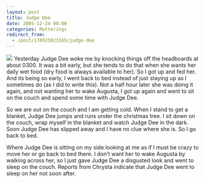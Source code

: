 ```yaml
---
layout: post
title: Judge Dee
date: 2005-12-24 00:00
categories: Mutterings
redirect_from:
  - /post/170925023165/judge-dee
---
```

[![](http://photos1.blogger.com/blogger/1394/1271/320/Chrysta%27s%20lap.jpg)](http://photos1.blogger.com/blogger/1394/1271/1600/Chrysta%27s%20lap.jpg)
Yesterday Judge Dee woke me by knocking things off the headboards at about 0300. It was a bit early, but she tends to do that when she wants her daily wet food (dry food is always available to her). So I got up and fed her. And its being so early, I went back to bed instead of just staying up as I sometimes do (as I did to write this). Not a half hour later she was doing it again, and not wanting her to wake Augusta, I got up again and went to sit on the couch and spend some time with Judge Dee.

So we are out on the couch and I am getting cold. When I stand to get a blanket, Judge Dee jumps and runs under the christmas tree. I sit down on the couch, wrap myself in the blanket and watch Judge Dee in the dark. Soon Judge Dee has slipped away and I have no clue where she is. So I go back to bed.

Where Judge Dee is sitting on my side looking at me as if I must be crazy to move her or go back to bed there. I don&rsquo;t want her to wake Augusta by walking across her, so I just gave Judge Dee a disgusted look and went to sleep on the couch. Reports from Chrysta indicate that Judge Dee went to sleep on her not soon after.
